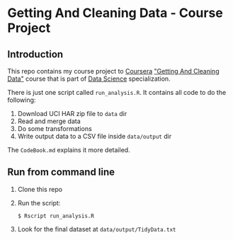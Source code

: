 # Getting And Cleaning Data - Course Project

## Introduction

This repo contains my course project to [Coursera](https://www.coursera.org) ["Getting And Cleaning Data"](https://class.coursera.org/getdata-002) course that is part of [Data Science](https://www.coursera.org/specialization/jhudatascience/1?utm_medium=listingPage) specialization.

There is just one script called `run_analysis.R`. It contains all code to do the following:

1. Download UCI HAR zip file to `data` dir
2. Read and merge data
3. Do some transformations
4. Write output data to a CSV file inside `data/output` dir

The `CodeBook.md` explains it more detailed.


## Run from command line

1. Clone this repo
2. Run the script:

       $ Rscript run_analysis.R

3. Look for the final dataset at `data/output/TidyData.txt`
